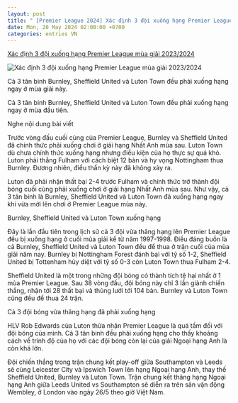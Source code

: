 ```yaml
---
layout: post
title: " [Premier League 2024] Xác định 3 đội xuống hạng Premier League mùa giải 2023/2024"
date: Mon, 20 May 2024 02:00:00 +0700
categories: entries VN
---
```

[Xác định 3 đội xuống hạng Premier League mùa giải 2023/2024](https://thethao247.vn/474-xac-dinh-3-doi-xuong-hang-premier-league-mua-giai-2023-2024-d328417.html)

![Xác định 3 đội xuống hạng Premier League mùa giải 2023/2024](https://cdn-img.thethao247.vn/storage/files/linhchi/social-thumb/2024/05/20/3b5e227e-3312-4c55-8705-97d047328473-1716138481-001156avatar.jpg)

Cả 3 tân binh Burnley, Sheffield United và Luton Town đều phải xuống hạng ngay ở mùa giải này.

Cả 3 tân binh Burnley, Sheffield United và Luton Town đều phải xuống hạng ngay ở mùa đầu tiên.

Nghe nội dung bài viết

Trước vòng đấu cuối cùng của Premier League, Burnley và Sheffield United đã chính thức phải xuống chơi ở giải hạng Nhất Anh mùa sau. Luton Town dù chưa chính thức xuống hạng nhưng điều kiện của họ thực sự quá khó. Luton phải thắng Fulham với cách biệt 12 bàn và hy vọng Nottingham thua Burnley. Đương nhiên, điều thần kỳ này đã không xảy ra.

Luton đã phải nhận thất bại 2-4 trước Fulham và chính thức trở thành đội bóng cuối cùng phải xuống chơi ở giải hạng Nhất Anh mùa sau. Như vậy, cả 3 tân binh là Burnley, Sheffield United và Luton Town đã xuống hạng ngay khi vừa mới lên chơi ở Premier League mùa này.

Burnley, Sheffield United và Luton Town xuống hạng

Đây là lần đầu tiên trong lịch sử cả 3 đội vừa thăng hạng lên Premier League đều bị xuống hạng ở cuối mùa giải kể từ năm 1997-1998. Điều đáng buồn là cả Burnley, Sheffield United và Luton Town đều để thua ở trận cuối của mùa giải năm nay. Burnley bị Nottingham Forest đánh bại với tỷ số 1-2, Sheffield United bị Tottenham hủy diệt với tỷ số 0-3 còn Luton Town thua Fulham 2-4.

Sheffield United là một trong những đội bóng có thành tích tệ hại nhất ở 1 mùa Premier League. Sau 38 vòng đấu, đội bóng này chỉ 3 lần giành chiến thắng, nhận tới 28 thất bại và thủng lưới tới 104 bàn. Burnley và Luton Town cũng đều để thua 24 trận.

Cả 3 đội bóng vừa thăng hạng đã phải xuống hạng

HLV Rob Edwards của Luton thừa nhận Premier League là quá tầm đối với đội bóng của mình. Cả 3 tân binh đều phải xuống hạng cho thấy khoảng cách về trình độ của họ với các đội bóng còn lại của giải Ngoại hạng Anh là còn khá lớn.

Đội chiến thắng trong trận chung kết play-off giữa Southampton và Leeds sẽ cùng Leicester City và Ipswich Town lên hạng Ngoại hạng Anh, thay thế Sheffield United, Burnley và Luton Town. Trận chung kết thăng hạng Ngoại hạng Anh giữa Leeds United vs Southampton sẽ diễn ra trên sân vận động Wembley, ở London vào ngày 26/5 theo giờ Việt Nam.


